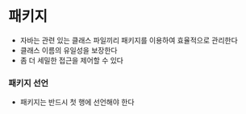 # 패키지
+ 자바는 관련 있는 클래스 파일끼리 패키지를 이용하여 효율적으로 관리한다
+ 클래스 이름의 유일성을 보장한다
+ 좀 더 세밀한 접근을 제어할 수 있다

### 패키지 선언
+ 패키지는 반드시 첫 행에 선언해야 한다